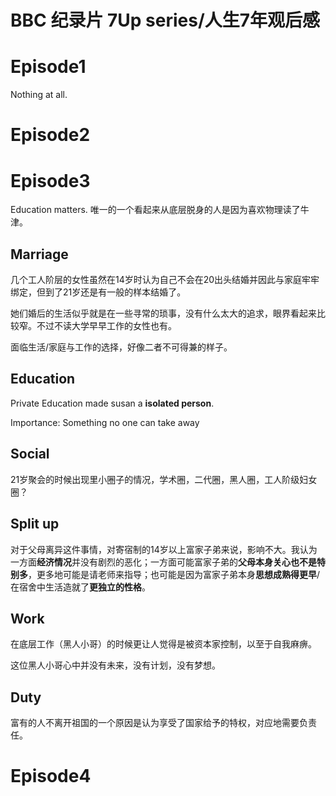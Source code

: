 # BBC 纪录片 7Up series/人生7年观后感

# Episode1

Nothing at all.

# Episode2

# Episode3

Education matters. 唯一的一个看起来从底层脱身的人是因为喜欢物理读了牛津。

## Marriage

几个工人阶层的女性虽然在14岁时认为自己不会在20出头结婚并因此与家庭牢牢绑定，但到了21岁还是有一般的样本结婚了。

她们婚后的生活似乎就是在一些寻常的琐事，没有什么太大的追求，眼界看起来比较窄。不过不读大学早早工作的女性也有。

面临生活/家庭与工作的选择，好像二者不可得兼的样子。

## Education

Private Education made susan a **isolated person**.

Importance: Something no one can take away



## Social

21岁聚会的时候出现里小圈子的情况，学术圈，二代圈，黑人圈，工人阶级妇女圈？

## Split up

对于父母离异这件事情，对寄宿制的14岁以上富家子弟来说，影响不大。我认为一方面**经济情况**并没有剧烈的恶化；一方面可能富家子弟的**父母本身关心也不是特别多**，更多地可能是请老师来指导；也可能是因为富家子弟本身**思想成熟得更早**/在宿舍中生活造就了**更独立的性格**。

## Work

在底层工作（黑人小哥）的时候更让人觉得是被资本家控制，以至于自我麻痹。

这位黑人小哥心中并没有未来，没有计划，没有梦想。

## Duty

富有的人不离开祖国的一个原因是认为享受了国家给予的特权，对应地需要负责任。

# Episode4

